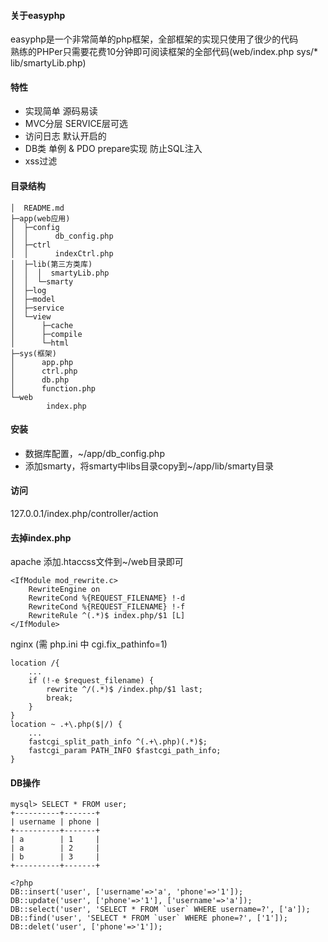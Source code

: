 #### 关于easyphp 
easyphp是一个非常简单的php框架，全部框架的实现只使用了很少的代码  
熟练的PHPer只需要花费10分钟即可阅读框架的全部代码(web/index.php sys/* lib/smartyLib.php)  

#### 特性
* 实现简单 源码易读   
* MVC分层 SERVICE层可选  
* 访问日志 默认开启的  
* DB类 单例 & PDO prepare实现 防止SQL注入  
* xss过滤  

#### 目录结构
```
│  README.md  
├─app(web应用)
│  ├─config
│  │      db_config.php
│  ├─ctrl
│  │      indexCtrl.php
│  ├─lib(第三方类库)
│  │  │  smartyLib.php
│  │  └─smarty
│  ├─log
│  ├─model
│  ├─service
│  └─view
│      ├─cache
│      ├─compile
│      └─html
├─sys(框架)
│      app.php
│      ctrl.php
│      db.php
│      function.php
└─web
        index.php
```
#### 安装
* 数据库配置，~/app/db_config.php  
* 添加smarty，将smarty中libs目录copy到~/app/lib/smarty目录    

#### 访问
127.0.0.1/index.php/controller/action  

#### 去掉index.php
apache 添加.htaccss文件到~/web目录即可  
```
<IfModule mod_rewrite.c>  
	RewriteEngine on  
	RewriteCond %{REQUEST_FILENAME} !-d  
	RewriteCond %{REQUEST_FILENAME} !-f  
	RewriteRule ^(.*)$ index.php/$1 [L]  
</IfModule>  
```
nginx (需 php.ini 中 cgi.fix_pathinfo=1)  
``` 
location /{
    ...
    if (!-e $request_filename) {
        rewrite ^/(.*)$ /index.php/$1 last;
        break;
    }
}
location ~ .+\.php($|/) {
    ...
    fastcgi_split_path_info ^(.+\.php)(.*)$;
    fastcgi_param PATH_INFO $fastcgi_path_info;
}
```

#### DB操作
```
mysql> SELECT * FROM user;
+----------+-------+  
| username | phone |  
+----------+-------+  
| a        | 1     |  
| a        | 2     |  
| b        | 3     |  
+----------+-------+  

<?php
DB::insert('user', ['username'=>'a', 'phone'=>'1']);
DB::update('user', ['phone'=>'1'], ['username'=>'a']);
DB::select('user', 'SELECT * FROM `user` WHERE username=?', ['a']);
DB::find('user', 'SELECT * FROM `user` WHERE phone=?', ['1']);
DB::delet('user', ['phone'=>'1']);
```

####   